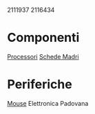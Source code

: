 2111937
2116434
# Componenti
[Processori](processori.md)
[Schede Madri](schede_madri.md)
# Periferiche
[Mouse](periferiche/mouse.md)
Elettronica Padovana
